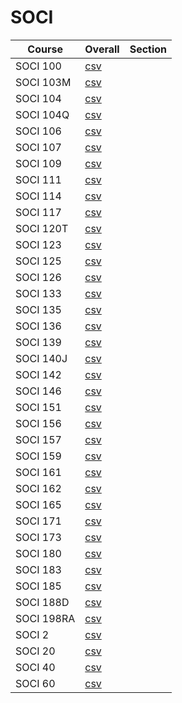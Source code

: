# SOCI

| Course | Overall | Section |
| ------ | ------- | ------- |
| SOCI 100 | [csv](https://github.com/UCSD-Historical-Enrollment-Data/2024Spring/blob/main/overall/SOCI%20100.csv) |  |
| SOCI 103M | [csv](https://github.com/UCSD-Historical-Enrollment-Data/2024Spring/blob/main/overall/SOCI%20103M.csv) |  |
| SOCI 104 | [csv](https://github.com/UCSD-Historical-Enrollment-Data/2024Spring/blob/main/overall/SOCI%20104.csv) |  |
| SOCI 104Q | [csv](https://github.com/UCSD-Historical-Enrollment-Data/2024Spring/blob/main/overall/SOCI%20104Q.csv) |  |
| SOCI 106 | [csv](https://github.com/UCSD-Historical-Enrollment-Data/2024Spring/blob/main/overall/SOCI%20106.csv) |  |
| SOCI 107 | [csv](https://github.com/UCSD-Historical-Enrollment-Data/2024Spring/blob/main/overall/SOCI%20107.csv) |  |
| SOCI 109 | [csv](https://github.com/UCSD-Historical-Enrollment-Data/2024Spring/blob/main/overall/SOCI%20109.csv) |  |
| SOCI 111 | [csv](https://github.com/UCSD-Historical-Enrollment-Data/2024Spring/blob/main/overall/SOCI%20111.csv) |  |
| SOCI 114 | [csv](https://github.com/UCSD-Historical-Enrollment-Data/2024Spring/blob/main/overall/SOCI%20114.csv) |  |
| SOCI 117 | [csv](https://github.com/UCSD-Historical-Enrollment-Data/2024Spring/blob/main/overall/SOCI%20117.csv) |  |
| SOCI 120T | [csv](https://github.com/UCSD-Historical-Enrollment-Data/2024Spring/blob/main/overall/SOCI%20120T.csv) |  |
| SOCI 123 | [csv](https://github.com/UCSD-Historical-Enrollment-Data/2024Spring/blob/main/overall/SOCI%20123.csv) |  |
| SOCI 125 | [csv](https://github.com/UCSD-Historical-Enrollment-Data/2024Spring/blob/main/overall/SOCI%20125.csv) |  |
| SOCI 126 | [csv](https://github.com/UCSD-Historical-Enrollment-Data/2024Spring/blob/main/overall/SOCI%20126.csv) |  |
| SOCI 133 | [csv](https://github.com/UCSD-Historical-Enrollment-Data/2024Spring/blob/main/overall/SOCI%20133.csv) |  |
| SOCI 135 | [csv](https://github.com/UCSD-Historical-Enrollment-Data/2024Spring/blob/main/overall/SOCI%20135.csv) |  |
| SOCI 136 | [csv](https://github.com/UCSD-Historical-Enrollment-Data/2024Spring/blob/main/overall/SOCI%20136.csv) |  |
| SOCI 139 | [csv](https://github.com/UCSD-Historical-Enrollment-Data/2024Spring/blob/main/overall/SOCI%20139.csv) |  |
| SOCI 140J | [csv](https://github.com/UCSD-Historical-Enrollment-Data/2024Spring/blob/main/overall/SOCI%20140J.csv) |  |
| SOCI 142 | [csv](https://github.com/UCSD-Historical-Enrollment-Data/2024Spring/blob/main/overall/SOCI%20142.csv) |  |
| SOCI 146 | [csv](https://github.com/UCSD-Historical-Enrollment-Data/2024Spring/blob/main/overall/SOCI%20146.csv) |  |
| SOCI 151 | [csv](https://github.com/UCSD-Historical-Enrollment-Data/2024Spring/blob/main/overall/SOCI%20151.csv) |  |
| SOCI 156 | [csv](https://github.com/UCSD-Historical-Enrollment-Data/2024Spring/blob/main/overall/SOCI%20156.csv) |  |
| SOCI 157 | [csv](https://github.com/UCSD-Historical-Enrollment-Data/2024Spring/blob/main/overall/SOCI%20157.csv) |  |
| SOCI 159 | [csv](https://github.com/UCSD-Historical-Enrollment-Data/2024Spring/blob/main/overall/SOCI%20159.csv) |  |
| SOCI 161 | [csv](https://github.com/UCSD-Historical-Enrollment-Data/2024Spring/blob/main/overall/SOCI%20161.csv) |  |
| SOCI 162 | [csv](https://github.com/UCSD-Historical-Enrollment-Data/2024Spring/blob/main/overall/SOCI%20162.csv) |  |
| SOCI 165 | [csv](https://github.com/UCSD-Historical-Enrollment-Data/2024Spring/blob/main/overall/SOCI%20165.csv) |  |
| SOCI 171 | [csv](https://github.com/UCSD-Historical-Enrollment-Data/2024Spring/blob/main/overall/SOCI%20171.csv) |  |
| SOCI 173 | [csv](https://github.com/UCSD-Historical-Enrollment-Data/2024Spring/blob/main/overall/SOCI%20173.csv) |  |
| SOCI 180 | [csv](https://github.com/UCSD-Historical-Enrollment-Data/2024Spring/blob/main/overall/SOCI%20180.csv) |  |
| SOCI 183 | [csv](https://github.com/UCSD-Historical-Enrollment-Data/2024Spring/blob/main/overall/SOCI%20183.csv) |  |
| SOCI 185 | [csv](https://github.com/UCSD-Historical-Enrollment-Data/2024Spring/blob/main/overall/SOCI%20185.csv) |  |
| SOCI 188D | [csv](https://github.com/UCSD-Historical-Enrollment-Data/2024Spring/blob/main/overall/SOCI%20188D.csv) |  |
| SOCI 198RA | [csv](https://github.com/UCSD-Historical-Enrollment-Data/2024Spring/blob/main/overall/SOCI%20198RA.csv) |  |
| SOCI 2 | [csv](https://github.com/UCSD-Historical-Enrollment-Data/2024Spring/blob/main/overall/SOCI%202.csv) |  |
| SOCI 20 | [csv](https://github.com/UCSD-Historical-Enrollment-Data/2024Spring/blob/main/overall/SOCI%2020.csv) |  |
| SOCI 40 | [csv](https://github.com/UCSD-Historical-Enrollment-Data/2024Spring/blob/main/overall/SOCI%2040.csv) |  |
| SOCI 60 | [csv](https://github.com/UCSD-Historical-Enrollment-Data/2024Spring/blob/main/overall/SOCI%2060.csv) |  |
